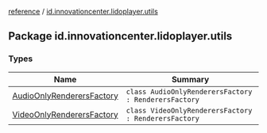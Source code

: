 [reference](../index.md) / [id.innovationcenter.lidoplayer.utils](./index.md)

## Package id.innovationcenter.lidoplayer.utils

### Types

| Name | Summary |
|---|---|
| [AudioOnlyRenderersFactory](-audio-only-renderers-factory/index.md) | `class AudioOnlyRenderersFactory : RenderersFactory` |
| [VideoOnlyRenderersFactory](-video-only-renderers-factory/index.md) | `class VideoOnlyRenderersFactory : RenderersFactory` |

